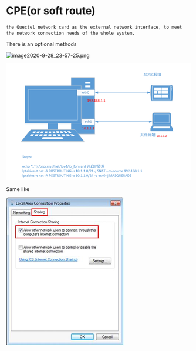 CPE(or soft route)
=====

	the Quectel network card as the external network interface, to meet the network connection needs of the whole system.

There is an optional methods


![image2020-9-28_23-57-25.png](https://i.loli.net/2020/09/30/JfKg45UjGXHFVPw.png)

![](NAT.png)

Same like

![](windows_internel_share.jpg)







